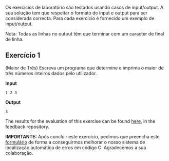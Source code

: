 Os exercícios de laboratório são testados usando casos de input/output.
A sua solução tem que respeitar o formato de input e output para ser considerada correcta. Para cada exercício é fornecido um exemplo de input/output.

Nota: Todas as linhas no output têm que terminar com um caracter de final de linha.

## Exercício 1

(Maior de Três) Escreva um programa que determine e imprima o maior de três números inteiros dados pelo utilizador.

**Input**
```
1 2 3
```

**Output**
```
3
```
The results for the evaluation of this exercise can be found [here](https://gitlab.rnl.tecnico.ulisboa.pt/iaed24/feedback/labs/ist163484/-/tree/master/lab02/ex01/README.md), in the feedback repository.


**IMPORTANTE:** Após concluir este exercício, pedimos que preencha este [formulário](https://arsr.inesc-id.pt/~pmorvalho/iaed24/form-lab02-ex01.html) de forma a conseguirmos melhorar o nosso sistema de localização automática de erros em código C. Agradecemos a sua colaboração.

